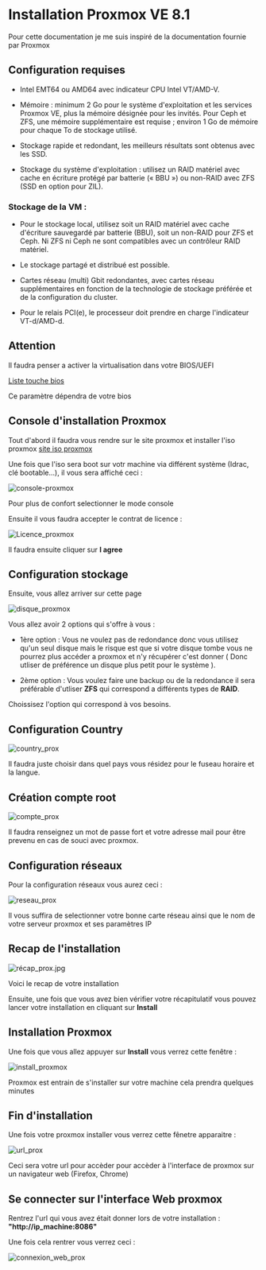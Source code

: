 # Installation Proxmox VE 8.1

Pour cette documentation je me suis inspiré de la documentation fournie par Proxmox

## Configuration requises 

- Intel EMT64 ou AMD64 avec indicateur CPU Intel VT/AMD-V.

- Mémoire : minimum 2 Go pour le système d'exploitation et les services Proxmox VE, plus la mémoire désignée pour les invités. Pour Ceph et ZFS, une mémoire supplémentaire est requise ; environ 1 Go de mémoire pour chaque To de stockage utilisé.

- Stockage rapide et redondant, les meilleurs résultats sont obtenus avec les SSD.

- Stockage du système d'exploitation : utilisez un RAID matériel avec cache en écriture protégé par batterie (« BBU ») ou non-RAID avec ZFS (SSD en option pour ZIL).

### Stockage de la VM :

- Pour le stockage local, utilisez soit un RAID matériel avec cache d'écriture sauvegardé par batterie (BBU), soit un non-RAID pour ZFS et Ceph. Ni ZFS ni Ceph ne sont compatibles avec un contrôleur RAID matériel.

- Le stockage partagé et distribué est possible.

- Cartes réseau (multi) Gbit redondantes, avec cartes réseau supplémentaires en fonction de la technologie de stockage préférée et de la configuration du cluster.

- Pour le relais PCI(e), le processeur doit prendre en charge l'indicateur VT-d/AMD-d.

## Attention 

Il faudra penser a activer la virtualisation dans votre BIOS/UEFI

[Liste touche bios](https://lecrabeinfo.net/liste-des-touches-pour-acceder-au-bios-uefi-acer-asus-dell-lenovo-hp.htm)

Ce paramètre dépendra de votre bios 

## Console d'installation Proxmox

Tout d'abord il faudra vous rendre sur le site proxmox et installer l'iso proxmox [site iso proxmox](https://www.proxmox.com/en/downloads/proxmox-virtual-environment/iso)


Une fois que l'iso sera boot sur votr machine via différent système (Idrac, clé bootable...), il vous sera affiché ceci : 

![console-proxmox](../images/console_proxmox.jpg)

Pour plus de confort selectionner le mode console 

Ensuite il vous faudra accepter le contrat de licence : 

![Licence_proxmox](../images/contrat_licence_prox.jpg)

Il faudra ensuite cliquer sur **I agree**

## Configuration stockage

Ensuite, vous allez arriver sur cette page 

![disque_proxmox](../images/disk_prox.jpg)

Vous allez avoir 2 options qui s'offre à vous :

- 1ère option : Vous ne voulez pas de redondance donc vous utilisez qu'un seul disque mais le risque est que si votre disque tombe vous ne pourrez plus accéder a proxmox et n'y récupérer c'est donner ( Donc utliser de préférence un disque plus petit pour le système ).
  
- 2ème option : Vous voulez faire une backup ou de la redondance il sera préférable d'utliser **ZFS** qui correspond a différents types de **RAID**.

Choissisez l'option qui correspond à vos besoins.

## Configuration Country 

![country_prox](../images/country_prox.jpg)

Il faudra juste choisir dans quel pays vous résidez pour le fuseau horaire et la langue.

## Création compte root 

![compte_prox](../images/compte_prox.jpg)

Il faudra renseignez un mot de passe fort et votre adresse mail pour être prevenu en cas de souci avec proxmox.

## Configuration réseaux 

Pour la configuration réseaux vous aurez ceci :

![reseau_prox](../images/reseau_prox.jpg)
 
Il vous suffira de selectionner votre bonne carte réseau ainsi que le nom de votre serveur proxmox et ses paramètres IP 


## Recap de l'installation 

![récap_prox.jpg](../images/récap_prox.jpg)

Voici le recap de votre installation 

Ensuite, une fois que vous avez bien vérifier votre récapitulatif vous pouvez lancer votre installation en cliquant sur **Install**

## Installation Proxmox 

Une fois que vous allez appuyer sur **Install** vous verrez cette fenêtre :

![install_proxmox](../images/install_prox.jpg)

Proxmox est entrain de s'installer sur votre machine cela prendra quelques minutes


## Fin d'installation 

Une fois votre proxmox installer vous verrez cette fênetre apparaitre : 

![url_prox](../images/url_prox.jpg)

Ceci sera votre url pour accèder pour accèder à l'interface de proxmox sur un navigateur web (Firefox, Chrome)

## Se connecter sur l'interface Web proxmox

Rentrez l'url qui vous avez était donner lors de votre installation : **"http://ip_machine:8086"**

Une fois cela rentrer vous verrez ceci : 

![connexion_web_prox](../images/connection_web_prox.jpg)







